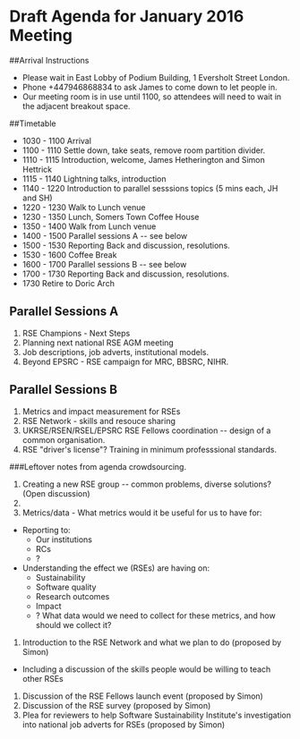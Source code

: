 Draft Agenda for January 2016 Meeting
=====================================

##Arrival Instructions

* Please wait in East Lobby of Podium Building, 1 Eversholt Street London.
* Phone +447946868834 to ask James to come down to let people in. 
* Our meeting room is in use until 1100, so attendees will need to wait in the adjacent breakout space.

##Timetable

* 1030 - 1100 Arrival 
* 1100 - 1110 Settle down, take seats, remove room partition divider.
* 1110 - 1115 Introduction, welcome, James Hetherington and Simon Hettrick
* 1115 - 1140 Lightning talks, introduction
* 1140 - 1220 Introduction to parallel sesssions topics (5 mins each, JH and SH)
* 1220 - 1230 Walk to Lunch venue
* 1230 - 1350 Lunch, Somers Town Coffee House
* 1350 - 1400 Walk from Lunch venue
* 1400 - 1500 Parallel sessions A -- see below
* 1500 - 1530 Reporting Back and discussion, resolutions.
* 1530 - 1600 Coffee Break
* 1600 - 1700 Parallel sessions B -- see below
* 1700 - 1730 Reporting Back and discussion, resolutions.
* 1730 Retire to Doric Arch

## Parallel Sessions A

1. RSE Champions - Next Steps
2. Planning next national RSE AGM meeting
3. Job descriptions, job adverts, institutional models.
4. Beyond EPSRC - RSE campaign for MRC, BBSRC, NIHR.

## Parallel Sessions B

1. Metrics and impact measurement for RSEs
2. RSE Network - skills and resouce sharing
3. UKRSE/RSEN/RSEL/EPSRC RSE Fellows coordination -- design of a common organisation.
4. RSE "driver's license"? Training in minimum professsional standards.

###Leftover notes from agenda crowdsourcing.


1. Creating a new RSE group -- common problems, diverse solutions? (Open discussion)
1. 
1. Metrics/data - What metrics would it be useful for us to have for:
  * Reporting to:
    * Our institutions
    * RCs
    * ?
  * Understanding the effect we (RSEs) are having on:
    * Sustainability
    * Software quality
    * Research outcomes
    * Impact
    * ?
  What data would we need to collect for these metrics, and how should we collect it?
1. Introduction to the RSE Network and what we plan to do (proposed by Simon)
 * Including a discussion of the skills people would be willing to teach other RSEs
1. Discussion of the RSE Fellows launch event (proposed by Simon)
1. Discussion of the RSE survey (proposed by Simon)
1. Plea for reviewers to help Software Sustainability Institute's investigation into national job adverts for RSEs (proposed by Simon)
